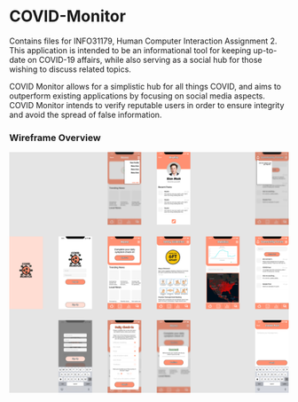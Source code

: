 # COVID-Monitor
Contains files for INFO31179, Human Computer Interaction Assignment 2. This application is intended to be an informational tool for keeping up-to-date on COVID-19 affairs, while also serving as a social hub for those wishing to discuss related topics. 

COVID Monitor allows for a simplistic hub for all things COVID, and aims to outperform existing applications by focusing on social media aspects. COVID Monitor intends to verify reputable users in order to ensure integrity and avoid the spread of false information. 

### Wireframe Overview 
![](https://github.com/kell90/COVID-Monitor/blob/main/COVID%20Monitor.jpg)

